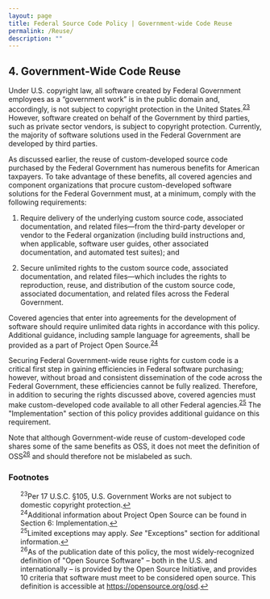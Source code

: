 ```yaml
---
layout: page
title: Federal Source Code Policy | Government-wide Code Reuse
permalink: /Reuse/
description: ""
---
```


## 4. Government-Wide Code Reuse

Under U.S. copyright law, all software created by Federal Government employees as a “government work” is in the public domain and, accordingly, is not subject to copyright protection in the United States.<sup id="fnr23"><a href="#fn23">23</a></sup> However, software created on behalf of the Government by third parties, such as private sector vendors, is subject to copyright protection. Currently, the majority of software solutions used in the Federal Government are developed by third parties.

As discussed earlier, the reuse of custom-developed source code purchased by the Federal Government has numerous benefits for American taxpayers. To take advantage of these benefits, all covered agencies and component organizations that procure custom-developed software solutions for the Federal Government must, at a minimum, comply with the following requirements:

1. Require delivery of the underlying custom source code, associated documentation, and related files—from the third-party developer or vendor to the Federal organization (including build instructions and, when applicable, software user guides, other associated documentation, and automated test suites); and

2. Secure unlimited rights to the custom source code, associated documentation, and related files—which includes the rights to reproduction, reuse, and distribution of the custom source code, associated documentation, and related files across the Federal Government.

Covered agencies that enter into agreements for the development of software should require unlimited data rights in accordance with this policy. Additional guidance, including sample language for agreements, shall be provided as a part of Project Open Source.<sup id="fnr24"><a href="#fn24">24</a></sup>

Securing Federal Government-wide reuse rights for custom code is a critical first step in gaining efficiencies in Federal software purchasing; however, without broad and consistent dissemination of the code across the Federal Government, these efficiencies cannot be fully realized. Therefore, in addition to securing the rights discussed above, covered agencies must make custom-developed code available to all other Federal agencies.<sup id="fnr25"><a href="#fn25">25</a></sup> The "Implementation" section of this policy provides additional guidance on this requirement.

Note that although Government-wide reuse of custom-developed code shares some of the same benefits as OSS, it does not meet the definition of OSS<sup id="fnr26"><a href="#fn26">26</a></sup> and should therefore not be mislabeled as such.

### Footnotes

<ul style="list-style-type:none">

<li id="fn23"><sup>23</sup>Per 17 U.S.C. §105, U.S. Government Works are not subject to domestic copyright protection.<a href="#fnr23">&#8617;</a></li>
<li id="fn24"><sup>24</sup>Additional information about Project Open Source can be found in Section 6: Implementation.<a href="#fnr24">&#8617;</a></li>
<li id="fn25"><sup>25</sup>Limited exceptions may apply. <em>See</em> "Exceptions" section for additional information.<a href="#fnr25">&#8617;</a></li>
<li id="fn26"><sup>26</sup>As of the publication date of this policy, the most widely-recognized definition of "Open Source Software" – both in the U.S. and internationally – is provided by the Open Source Initiative, and provides 10 criteria that software must meet to be considered open source. This definition is accessible at <a href="https://opensource.org/osd">https://opensource.org/osd</a>.<a href="#fnr26">&#8617;</a></li>

</ul>
